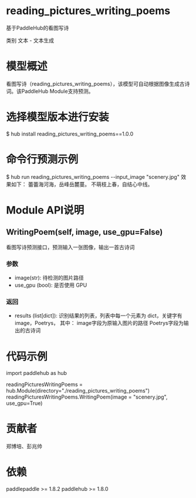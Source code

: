 # reading_pictures_writing_poems
基于PaddleHub的看图写诗

类别 文本 - 文本生成

# 模型概述
看图写诗（reading_pictures_writing_poems），该模型可自动根据图像生成古诗词。该PaddleHub Module支持预测。

# 选择模型版本进行安装
$ hub install reading_pictures_writing_poems==1.0.0

# 命令行预测示例
$ hub run reading_pictures_writing_poems --input_image "scenery.jpg"
效果如下：
蕾蕾海河海，岳峰岳麓蔓。
不萌枝上春，自结心中线。

# Module API说明
## WritingPoem(self, image, use_gpu=False)
看图写诗预测接口，预测输入一张图像，输出一首古诗词
### 参数
- image(str): 待检测的图片路径
- use_gpu (bool): 是否使用 GPU
### 返回
- results (list[dict]): 识别结果的列表，列表中每一个元素为 dict，关键字有 image，Poetrys， 其中：
image字段为原输入图片的路径
Poetrys字段为输出的古诗词

# 代码示例
import paddlehub as hub

readingPicturesWritingPoems = hub.Module(directory="./reading_pictures_writing_poems")
readingPicturesWritingPoems.WritingPoem(image = "scenery.jpg", use_gpu=True)

# 贡献者
郑博培、彭兆帅

# 依赖
paddlepaddle >= 1.8.2
paddlehub >= 1.8.0
